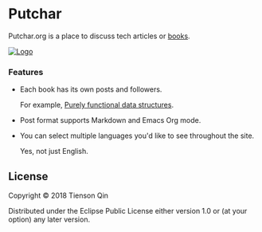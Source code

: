 # Putchar

Putchar.org is a place to discuss tech articles or [books](https://putchar.org/books).

[![Logo](https://putchar.org/logo-2x.png)](https://putchar.org)

### Features

* Each book has its own posts and followers.

  For example, [Purely functional data structures](https://putchar.org/book/7).

* Post format supports Markdown and Emacs Org mode.

* You can select multiple languages you'd like to see throughout the site.

  Yes, not just English.

## License

Copyright © 2018 Tienson Qin

Distributed under the Eclipse Public License either version 1.0 or (at your option) any later version.
